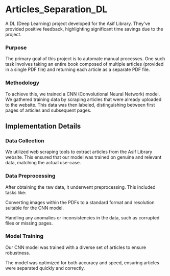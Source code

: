 
# Articles_Separation_DL
A DL (Deep Learning) project developed for the Asif Library. They've provided positive feedback, highlighting significant time savings due to the project.

### Purpose
The primary goal of this project is to automate manual processes. One such task involves taking an entire book composed of multiple articles (provided in a single PDF file) and returning each article as a separate PDF file.

### Methodology
To achieve this, we trained a CNN (Convolutional Neural Network) model. We gathered training data by scraping articles that were already uploaded to the website. This data was then labeled, distinguishing between first pages of articles and subsequent pages.

## Implementation Details
### Data Collection
We utilized web scraping tools to extract articles from the Asif Library website. This ensured that our model was trained on genuine and relevant data, matching the actual use-case.

### Data Preprocessing
After obtaining the raw data, it underwent preprocessing. This included tasks like:

Converting images within the PDFs to a standard format and resolution suitable for the CNN model.

Handling any anomalies or inconsistencies in the data, such as corrupted files or missing pages.

### Model Training
Our CNN model was trained with a diverse set of articles to ensure robustness.

The model was optimized for both accuracy and speed, ensuring articles were separated quickly and correctly.
